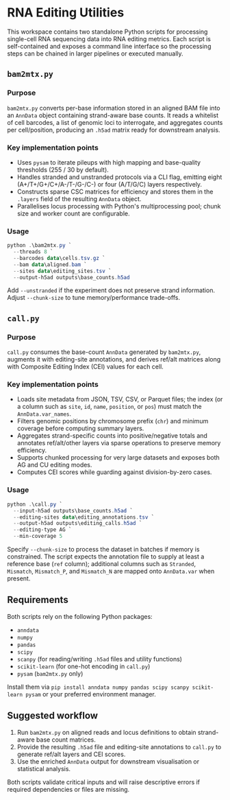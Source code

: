 # RNA Editing Utilities

This workspace contains two standalone Python scripts for processing single-cell RNA sequencing data into RNA editing metrics. Each script is self-contained and exposes a command line interface so the processing steps can be chained in larger pipelines or executed manually.

## `bam2mtx.py`

### Purpose

`bam2mtx.py` converts per-base information stored in an aligned BAM file into an `AnnData` object containing strand-aware base counts. It reads a whitelist of cell barcodes, a list of genomic loci to interrogate, and aggregates counts per cell/position, producing an `.h5ad` matrix ready for downstream analysis.

### Key implementation points

- Uses `pysam` to iterate pileups with high mapping and base-quality thresholds (255 / 30 by default).
- Handles stranded and unstranded protocols via a CLI flag, emitting eight (A+/T+/G+/C+/A-/T-/G-/C-) or four (A/T/G/C) layers respectively.
- Constructs sparse CSC matrices for efficiency and stores them in the `.layers` field of the resulting `AnnData` object.
- Parallelises locus processing with Python's multiprocessing pool; chunk size and worker count are configurable.

### Usage

```powershell
python .\bam2mtx.py `
  --threads 8 `
  --barcodes data\cells.tsv.gz `
  --bam data\aligned.bam `
  --sites data\editing_sites.tsv `
  --output-h5ad outputs\base_counts.h5ad
```

Add `--unstranded` if the experiment does not preserve strand information. Adjust `--chunk-size` to tune memory/performance trade-offs.

## `call.py`

### Purpose

`call.py` consumes the base-count `AnnData` generated by `bam2mtx.py`, augments it with editing-site annotations, and derives ref/alt matrices along with Composite Editing Index (CEI) values for each cell.

### Key implementation points

- Loads site metadata from JSON, TSV, CSV, or Parquet files; the index (or a column such as `site`, `id`, `name`, `position`, or `pos`) must match the `AnnData.var_names`.
- Filters genomic positions by chromosome prefix (`chr`) and minimum coverage before computing summary layers.
- Aggregates strand-specific counts into positive/negative totals and annotates ref/alt/other layers via sparse operations to preserve memory efficiency.
- Supports chunked processing for very large datasets and exposes both AG and CU editing modes.
- Computes CEI scores while guarding against division-by-zero cases.

### Usage

```powershell
python .\call.py `
  --input-h5ad outputs\base_counts.h5ad `
  --editing-sites data\editing_annotations.tsv `
  --output-h5ad outputs\editing_calls.h5ad `
  --editing-type AG `
  --min-coverage 5
```

Specify `--chunk-size` to process the dataset in batches if memory is constrained. The script expects the annotation file to supply at least a reference base (`ref` column); additional columns such as `Stranded`, `Mismatch`, `Mismatch_P`, and `Mismatch_N` are mapped onto `AnnData.var` when present.

## Requirements

Both scripts rely on the following Python packages:

- `anndata`
- `numpy`
- `pandas`
- `scipy`
- `scanpy` (for reading/writing `.h5ad` files and utility functions)
- `scikit-learn` (for one-hot encoding in `call.py`)
- `pysam` (`bam2mtx.py` only)

Install them via `pip install anndata numpy pandas scipy scanpy scikit-learn pysam` or your preferred environment manager.

## Suggested workflow

1. Run `bam2mtx.py` on aligned reads and locus definitions to obtain strand-aware base count matrices.
2. Provide the resulting `.h5ad` file and editing-site annotations to `call.py` to generate ref/alt layers and CEI scores.
3. Use the enriched `AnnData` output for downstream visualisation or statistical analysis.

Both scripts validate critical inputs and will raise descriptive errors if required dependencies or files are missing.
